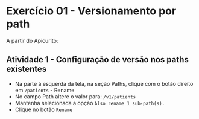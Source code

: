 # Exercício 01 - Versionamento por path

A partir do Apicurito:

## Atividade 1 - Configuração de versão nos paths existentes

* Na parte à esquerda da tela, na seção Paths, clique com o botão direito em `/patients` - Rename
* No campo Path altere o valor para: `/v1/patients`
* Mantenha selecionada a opção `Also rename 1 sub-path(s).`
* Clique no botão `Rename`